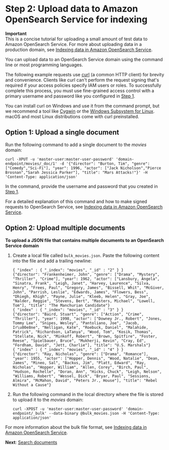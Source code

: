 # Step 2: Upload data to Amazon OpenSearch Service for indexing<a name="gsgupload-data"></a>

**Important**  
This is a concise tutorial for uploading a small amount of test data to Amazon OpenSearch Service\. For more about uploading data in a production domain, see [Indexing data in Amazon OpenSearch Service](indexing.md)\.

You can upload data to an OpenSearch Service domain using the command line or most programming languages\.

The following example requests use [curl](https://curl.haxx.se/) \(a common HTTP client\) for brevity and convenience\. Clients like curl can't perform the request signing that's required if your access policies specify IAM users or roles\. To successfully complete this process, you must use fine\-grained access control with a primary username and password like you configured in [Step 1](gsgcreate-domain.md)\.

You can install curl on Windows and use it from the command prompt, but we recommend a tool like [Cygwin](https://www.cygwin.com/) or the [Windows Subsystem for Linux](https://docs.microsoft.com/en-us/windows/wsl/install-win10)\. macOS and most Linux distributions come with curl preinstalled\.

## Option 1: Upload a single document<a name="gsgsingle-document"></a>

Run the following command to add a single document to the *movies* domain:

```
curl -XPUT -u 'master-user:master-user-password' 'domain-endpoint/movies/_doc/1' -d '{"director": "Burton, Tim", "genre": ["Comedy","Sci-Fi"], "year": 1996, "actor": ["Jack Nicholson","Pierce Brosnan","Sarah Jessica Parker"], "title": "Mars Attacks!"}' -H 'Content-Type: application/json'
```

In the command, provide the username and password that you created in [Step 1](gsgcreate-domain.md)\.

For a detailed explanation of this command and how to make signed requests to OpenSearch Service, see [Indexing data in Amazon OpenSearch Service](indexing.md)\.

## Option 2: Upload multiple documents<a name="gsgmultiple-document"></a>

**To upload a JSON file that contains multiple documents to an OpenSearch Service domain**

1. Create a local file called `bulk_movies.json`\. Paste the following content into the file and add a trailing newline:

   ```
   { "index" : { "_index": "movies", "_id" : "2" } }
   {"director": "Frankenheimer, John", "genre": ["Drama", "Mystery", "Thriller", "Crime"], "year": 1962, "actor": ["Lansbury, Angela", "Sinatra, Frank", "Leigh, Janet", "Harvey, Laurence", "Silva, Henry", "Frees, Paul", "Gregory, James", "Bissell, Whit", "McGiver, John", "Parrish, Leslie", "Edwards, James", "Flowers, Bess", "Dhiegh, Khigh", "Payne, Julie", "Kleeb, Helen", "Gray, Joe", "Nalder, Reggie", "Stevens, Bert", "Masters, Michael", "Lowell, Tom"], "title": "The Manchurian Candidate"}
   { "index" : { "_index": "movies", "_id" : "3" } }
   {"director": "Baird, Stuart", "genre": ["Action", "Crime", "Thriller"], "year": 1998, "actor": ["Downey Jr., Robert", "Jones, Tommy Lee", "Snipes, Wesley", "Pantoliano, Joe", "Jacob, Ir\u00e8ne", "Nelligan, Kate", "Roebuck, Daniel", "Malahide, Patrick", "Richardson, LaTanya", "Wood, Tom", "Kosik, Thomas", "Stellate, Nick", "Minkoff, Robert", "Brown, Spitfire", "Foster, Reese", "Spielbauer, Bruce", "Mukherji, Kevin", "Cray, Ed", "Fordham, David", "Jett, Charlie"], "title": "U.S. Marshals"}
   { "index" : { "_index": "movies", "_id" : "4" } }
   {"director": "Ray, Nicholas", "genre": ["Drama", "Romance"], "year": 1955, "actor": ["Hopper, Dennis", "Wood, Natalie", "Dean, James", "Mineo, Sal", "Backus, Jim", "Platt, Edward", "Ray, Nicholas", "Hopper, William", "Allen, Corey", "Birch, Paul", "Hudson, Rochelle", "Doran, Ann", "Hicks, Chuck", "Leigh, Nelson", "Williams, Robert", "Wessel, Dick", "Bryar, Paul", "Sessions, Almira", "McMahon, David", "Peters Jr., House"], "title": "Rebel Without a Cause"}
   ```

1. Run the following command in the local directory where the file is stored to upload it to the *movies* domain:

   ```
   curl -XPOST -u 'master-user:master-user-password' 'domain-endpoint/_bulk' --data-binary @bulk_movies.json -H 'Content-Type: application/json'
   ```

For more information about the bulk file format, see [Indexing data in Amazon OpenSearch Service](indexing.md)\.

**Next**: [Search documents](gsgsearch.md)